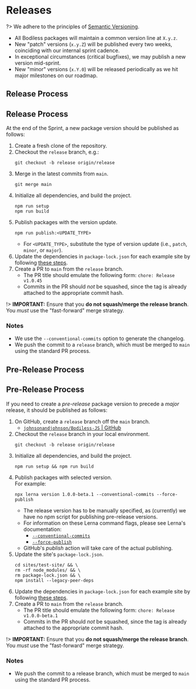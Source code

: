# Releases

?> We adhere to the principles of [Semantic Versioning](https://semver.org/ ':target=_blank').

- All Bodiless packages will maintain a common version line at `X.y.z`.
- New "patch" versions (`x.y.Z`) will be published every two weeks, coinciding with our internal
  sprint cadence.
- In exceptional circumstances (critical bugfixes), we may publish a new version mid-sprint.
- New "minor" versions (`x.Y.0`) will be released periodically as we hit major milestones on our
  roadmap.

<!-- tabs:start -->

## **Release Process**

## Release Process

At the end of the Sprint, a new package version should be published as follows:

01. Create a fresh clone of the repository.
01. Checkout the `release` branch, e.g.:
    ```shell-session
    git checkout -b release origin/release
    ```
01. Merge in the latest commits from `main`.
    ```shell-session
    git merge main
    ```
01. Initialize all dependencies, and build the project.
    ```shell-session
    npm run setup
    npm run build
    ```
01. Publish packages with the version update.
    ```shell-session
    npm run publish:<UPDATE_TYPE>
    ```
    - For `<UPDATE_TYPE>`, substitute the type of version update (i.e., `patch`, `minor`, or
      `major`).
01. Update the dependencies in `package-lock.json` for each example site by following [these
    steps](../Release/UpdatePackages#updating-example-sites39-package-lockjson).
01. Create a PR to `main` from the `release` branch.
    - The PR title should emulate the following form: `chore: Release v1.0.45`
    - Commits in the PR should _not_ be squashed, since the tag is already attached to the
      appropriate commit hash.

!> **IMPORTANT:** Ensure that you **do not squash/merge the release branch**. You _must_ use the
   "fast-forward" merge strategy.

### Notes

- We use the `--conventional-commits` option to generate the changelog.
- We push the commit to a `release` branch, which must be merged to `main` using the standard PR
  process.

## **Pre-Release Process**

## Pre-Release Process

If you need to create a _pre-release_ package version to precede a _major_ release, it should be
published as follows:

01. On GitHub, create a `release` branch off the `main` branch.
    - [`johnsonandjohnson/Bodiless-JS` | GitHub](https://github.com/johnsonandjohnson/Bodiless-JS/ ':target=_blank')
01. Checkout the `release` branch in your local environment.
    ```shell-session
    git checkout -b release origin/release
    ```
01. Initialize all dependencies, and build the project.
    ```shell-session
    npm run setup && npm run build
    ```
01. Publish packages with selected version.  
    For example:
    ```shell-session
    npx lerna version 1.0.0-beta.1 --conventional-commits --force-publish
    ```
    - The release version has to be manually specified, as (currently) we have no npm script for
      publishing pre-release versions.
    - For information on these Lerna command flags, please see Lerna's documentation:
      - [`--conventional-commits`](https://github.com/lerna/lerna/blob/main/commands/version/README.md#--conventional-commits ':target=_blank')
      - [`--force-publish`](https://github.com/lerna/lerna/blob/main/commands/version/README.md#--force-publish ':target=_blank')
    - GitHub's _publish_ action will take care of the actual publishing.
01. Update the site's `package-lock.json`.
    ```shell-session
    cd sites/test-site/ && \
    rm -rf node_modules/ && \
    rm package-lock.json && \
    npm install --legacy-peer-deps
    ```
01. Update the dependencies in `package-lock.json` for each example site by following [these
    steps](../Release/UpdatePackages#updating-example-sites39-package-lockjson).
01. Create a PR to `main` from the `release` branch.
    - The PR title should emulate the following form: `chore: Release v1.0.0-beta.1`
    - Commits in the PR should _not_ be squashed, since the tag is already attached to the
      appropriate commit hash.

!> **IMPORTANT:** Ensure that you **do not squash/merge the release branch**. You _must_ use the
   "fast-forward" merge strategy.

### Notes

- We push the commit to a release branch, which must be merged to `main` using the standard PR
  process.

<!-- tabs:end -->
